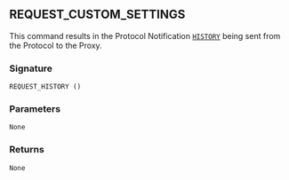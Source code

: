 ## REQUEST\_CUSTOM\_SETTINGS

This command results in the Protocol Notification [`HISTORY`][1] being sent from the Protocol to the Proxy.


### Signature

`REQUEST_HISTORY ()`


### Parameters

`None`


### Returns

`None`

[1]:	https://snap-one.github.io/docs-driverworks-proxyprotocol/#lock-protocol-notifications-history